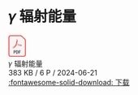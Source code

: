 # 𝛾 辐射能量

<div class="card file-block" markdown="1">
<div class="file-icon"><img src="/assets/images/pdf.svg" style="height: 3em;"></div>
<div class="file-body">
<div class="file-title">𝛾 辐射能量</div>
<div class="file-meta">383 KB / 6 P / 2024-06-21</div>
</div>
<a class="down-button" target="_blank" href="/assets/files/1_1_2.pdf" markdown="1">:fontawesome-solid-download: 下载</a>
</div>